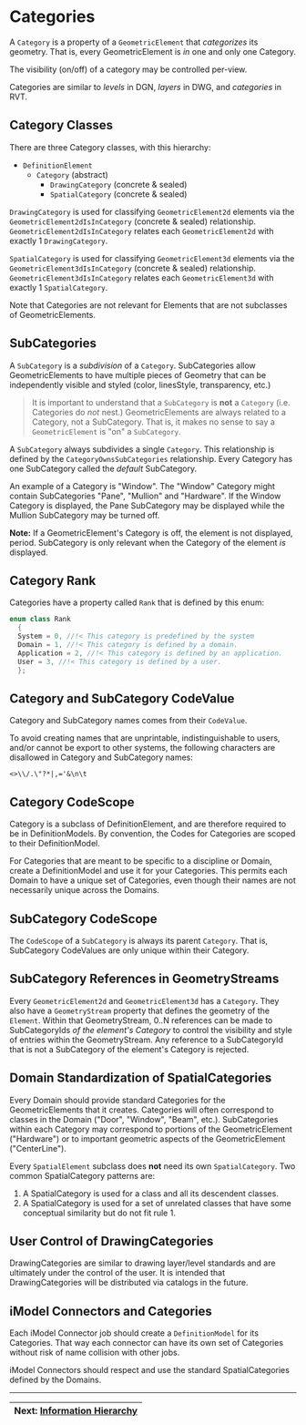 # Categories

A `Category` is a property of a `GeometricElement` that _categorizes_ its geometry. That is, every GeometricElement is _in_ one and only one Category.

The visibility (on/off) of a category may be controlled per-view.

Categories are similar to _levels_ in DGN, _layers_ in DWG, and _categories_ in RVT.

## Category Classes

There are three Category classes, with this hierarchy:

- `DefinitionElement`
  - `Category` (abstract)
    - `DrawingCategory` (concrete & sealed)
    - `SpatialCategory` (concrete & sealed)

`DrawingCategory` is used for classifying `GeometricElement2d` elements via the `GeometricElement2dIsInCategory` (concrete & sealed) relationship. `GeometricElement2dIsInCategory` relates each `GeometricElement2d` with exactly 1 `DrawingCategory`.

`SpatialCategory` is used for classifying `GeometricElement3d` elements via the `GeometricElement3dIsInCategory` (concrete & sealed) relationship. `GeometricElement3dIsInCategory` relates each `GeometricElement3d` with exactly 1 `SpatialCategory`.

Note that Categories are not relevant for Elements that are not subclasses of GeometricElements.

## SubCategories

A `SubCategory` is a _subdivision_ of a `Category`. SubCategories allow GeometricElements to have multiple pieces of Geometry that can be independently visible and styled (color, linesStyle, transparency, etc.)

> It is important to understand that a `SubCategory` is **not** a `Category` (i.e. Categories do _not_ nest.) GeometricElements are always related to a Category, not a SubCategory. That is, it makes no sense to say a `GeometricElement` is "on" a `SubCategory`.

A `SubCategory` always subdivides a single `Category`. This relationship is defined by the `CategoryOwnsSubCategories` relationship. Every Category has one SubCategory called the _default_ SubCategory.

An example of a Category is "Window". The "Window" Category might contain SubCategories "Pane", "Mullion" and "Hardware". If the Window Category is displayed, the Pane SubCategory may be displayed while the Mullion SubCategory may be turned off.

**Note:** If a GeometricElement's Category is off, the element is not displayed, period. SubCategory is only relevant when the Category of the element _is_ displayed.

## Category Rank

Categories have a property called `Rank` that is defined by this enum:

```cpp
enum class Rank
  {
  System = 0, //!< This category is predefined by the system
  Domain = 1, //!< This category is defined by a domain.
  Application = 2, //!< This category is defined by an application.
  User = 3, //!< This category is defined by a user.
  };
```

## Category and SubCategory CodeValue

Category and SubCategory names comes from their `CodeValue`.

To avoid creating names that are unprintable, indistinguishable to users, and/or cannot be export to other systems, the following characters are disallowed in Category and SubCategory names:

`<>\\/.\"?*|,='&\n\t`

## Category CodeScope

Category is a subclass of DefinitionElement, and are therefore required to be in DefinitionModels. By convention, the Codes for Categories are scoped to their DefinitionModel.

For Categories that are meant to be specific to a discipline or Domain, create a DefinitionModel and use it for your Categories. This permits each Domain to have a unique set of Categories, even though their names are not necessarily unique across the Domains.

## SubCategory CodeScope

The `CodeScope` of a `SubCategory` is always its parent `Category`. That is, SubCategory CodeValues are only unique within their Category.

## SubCategory References in GeometryStreams

Every `GeometricElement2d` and `GeometricElement3d` has a `Category`. They also have a `GeometryStream` property that defines the geometry of the `Element`. Within that GeometryStream, 0..N references can be made to SubCategoryIds _of the element's Category_ to control the visibility and style of
entries within the GeometryStream. Any reference to a SubCategoryId that is not a SubCategory of the element's Category is rejected.

## Domain Standardization of SpatialCategories

Every Domain should provide standard Categories for the GeometricElements that it creates. Categories will often correspond to classes in the Domain ("Door", "Window", "Beam", etc.). SubCategories within each Category may correspond to portions of the GeometricElement ("Hardware") or to important geometric aspects of the GeometricElement ("CenterLine").

Every `SpatialElement` subclass does **not** need its own `SpatialCategory`. Two common SpatialCategory patterns are:

1.  A SpatialCategory is used for a class and all its descendent classes.
2.  A SpatialCategory is used for a set of unrelated classes that have some conceptual similarity but do not fit rule 1.

<!-- TODO: Clarify how/where the Domain authors document the Categories. -->

## User Control of DrawingCategories

DrawingCategories are similar to drawing layer/level standards and are ultimately under the control of the user. It is intended that DrawingCategories will be distributed via catalogs in the future.

<!-- TODO: Elaborate on how user can (or will be able to) control drawing standards in the future. They won't be manually changing GeometricElement2dIsInCategory? -->

## iModel Connectors and Categories

Each iModel Connector job should create a `DefinitionModel` for its Categories. That way each connector can have its own set of Categories without risk of name collision with other jobs.

iModel Connectors should respect and use the standard SpatialCategories defined by the Domains.

---

| Next: [Information Hierarchy](../data-organization/information-hierarchy.md)
|:---
